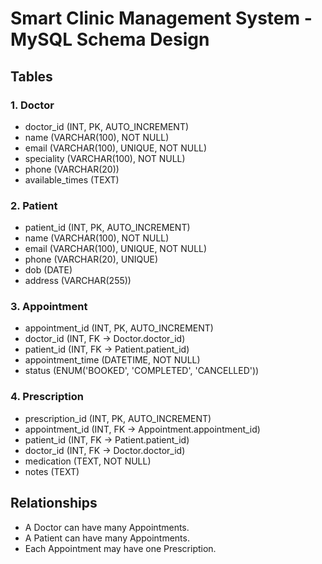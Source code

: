 # Smart Clinic Management System - MySQL Schema Design

## Tables

### 1. Doctor
- doctor_id (INT, PK, AUTO_INCREMENT)
- name (VARCHAR(100), NOT NULL)
- email (VARCHAR(100), UNIQUE, NOT NULL)
- speciality (VARCHAR(100), NOT NULL)
- phone (VARCHAR(20))
- available_times (TEXT)

### 2. Patient
- patient_id (INT, PK, AUTO_INCREMENT)
- name (VARCHAR(100), NOT NULL)
- email (VARCHAR(100), UNIQUE, NOT NULL)
- phone (VARCHAR(20), UNIQUE)
- dob (DATE)
- address (VARCHAR(255))

### 3. Appointment
- appointment_id (INT, PK, AUTO_INCREMENT)
- doctor_id (INT, FK → Doctor.doctor_id)
- patient_id (INT, FK → Patient.patient_id)
- appointment_time (DATETIME, NOT NULL)
- status (ENUM('BOOKED', 'COMPLETED', 'CANCELLED'))

### 4. Prescription
- prescription_id (INT, PK, AUTO_INCREMENT)
- appointment_id (INT, FK → Appointment.appointment_id)
- patient_id (INT, FK → Patient.patient_id)
- doctor_id (INT, FK → Doctor.doctor_id)
- medication (TEXT, NOT NULL)
- notes (TEXT)

## Relationships
- A Doctor can have many Appointments.
- A Patient can have many Appointments.
- Each Appointment may have one Prescription.
